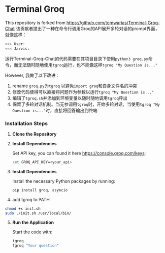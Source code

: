 # Terminal Groq

This repository is forked from https://github.com/tomwarias/Terminal-Groq-Chat 该贡献者提出了一种在命令行调用Groq的API展开多轮对话的prompt界面，就像这样：

```sh
>>> User: 
<<< Jarvis: 
```
运行Terminal-Groq-Chat的代码需要在其项目目录下使用`python3 groq.py`命令，而无法随时随地使用`tgroq`运行，也不能像这样`tgroq "My Question is..."`

However, 我做了以下改进：
1. rename `groq.py`为`tgroq` 以避免`import groq`和自身文件名的冲突
2. 修改代码使得可以直接将问题作为参数以运行`tgroq "My Question is..."`
3. 编辑了`tgroq.sh`并添加到环境变量以随时随地调用`tgroq`呼出
4. 保留了多轮对话机制。当无参调用`tgroq`时，开始多轮对话，当使用`tgroq "My Question is..."`时，直接将回答输出到终端


### Installation Steps

1. **Clone the Repository**

2. **Install Dependencies**

    Set API key, you can found it here https://console.groq.com/keys:

    ```bash
    set GROQ_API_KEY=<your_api> 
    ```
    
3. **Install Dependencies**

    Install the necessary Python packages by running:

    ```bash
    pip install groq, asyncio
    ```

4. add tgroq to PATH
```sh
chmod +x init.sh
sudo ./init.sh /usr/local/bin/
```

5. **Run the Application**

    Start the code with:

    ```bash
    tgroq
    tgroq "Your question"
    ```
